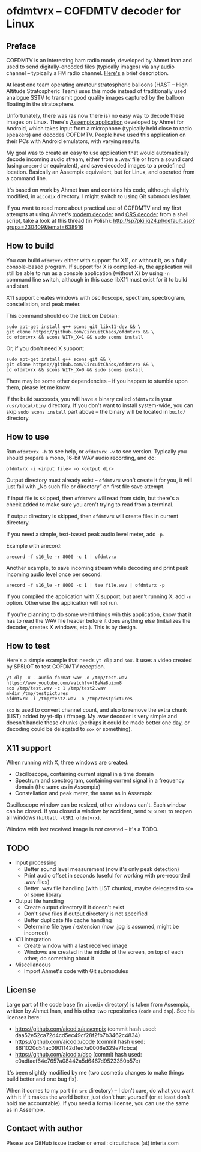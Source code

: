 # ofdmtvrx – COFDMTV decoder for Linux

## Preface

COFDMTV is an interesting ham radio mode, developed by Ahmet Inan and used to send digitally-encoded files (typically images) via any audio channel – typically a FM radio channel. [Here's](https://www.aicodix.de/cofdmtv/) a brief description.

At least one team operating amateur stratospheric balloons (HAST – High Altitude Stratospheric Team) uses this mode instead of traditionally used analogue SSTV to transmit good quality images captured by the balloon floating in the stratosphere.

Unfortunately, there was (as now there is) no easy way to decode these images on Linux. There's [Assempix application](https://github.com/aicodix/assempix) developed by Ahmet for Android, which takes input from a microphone (typically held close to radio speakers) and decodes COFDMTV. People have used this application on their PCs with Android emulators, with varying results.

My goal was to create an easy to use application that would automatically decode incoming audio stream, either from a .wav file or from a sound card (using `arecord` or equivalent), and save decoded images to a predefined location. Basically an Assempix equivalent, but for Linux, and operated from a command line.

It's based on work by Ahmet Inan and contains his code, although slightly modified, in `aicodix` directory. I might switch to using Git submodules later.

If you want to read more about practical use of COFDMTV and my first attempts at using Ahmet's [modem decoder](https://github.com/aicodix/modem) and [CRS decoder](https://github.com/aicodix/crs) from a shell script, take a look at this thread (in Polish): http://sp7pki.iq24.pl/default.asp?grupa=230409&temat=638916

## How to build

You can build `ofdmtvrx` either with support for X11, or without it, as a fully console-based program. If support for X is compiled-in, the application will still be able to run as a console application (without X) by using `-n` command line switch, although in this case libX11 must exist for it to build and start.

X11 support creates windows with oscilloscope, spectrum, spectrogram, constellation, and peak meter.

This command should do the trick on Debian:

```
sudo apt-get install g++ scons git libx11-dev && \
git clone https://github.com/CircuitChaos/ofdmtvrx && \
cd ofdmtvrx && scons WITH_X=1 && sudo scons install
```

Or, if you don't need X support:

```
sudo apt-get install g++ scons git && \
git clone https://github.com/CircuitChaos/ofdmtvrx && \
cd ofdmtvrx && scons WITH_X=0 && sudo scons install
```

There may be some other dependencies – if you happen to stumble upon them, please let me know.

If the build succeeds, you will have a binary called `ofdmtvrx` in your `/usr/local/bin/` directory. If you don't want to install system-wide, you can skip `sudo scons install` part above – the binary will be located in `build/` directory.

## How to use

Run `ofdmtvrx -h` to see help, or `ofdmtvrx -v` to see version. Typically you should prepare a mono, 16-bit WAV audio recording, and do:

`ofdmtvrx -i <input file> -o <output dir>`

Output directory must already exist – `ofdmtvrx` won't create it for you, it will just fail with „No such file or directory” on first file save attempt.

If input file is skipped, then `ofdmtvrx` will read from stdin, but there's a check added to make sure you aren't trying to read from a terminal.

If output directory is skipped, then `ofdmtvrx` will create files in current directory.

If you need a simple, text-based peak audio level meter, add `-p`.

Example with arecord:

`arecord -f s16_le -r 8000 -c 1 | ofdmtvrx`

Another example, to save incoming stream while decoding and print peak incoming audio level once per second:

`arecord -f s16_le -r 8000 -c 1 | tee file.wav | ofdmtvrx -p`

If you compiled the application with X support, but aren't running X, add `-n` option. Otherwise the application will not run.

If you're planning to do some weird things wih this application, know that it has to read the WAV file header before it does anything else (initializes the decoder, creates X windows, etc.). This is by design.

## How to test

Here's a simple example that needs `yt-dlp` and `sox`. It uses a video created by SP5LOT to test COFDMTV reception.

```
yt-dlp -x --audio-format wav -o /tmp/test.wav https://www.youtube.com/watch?v=f8aWa8uixn8
sox /tmp/test.wav -c 1 /tmp/test2.wav
mkdir /tmp/testpictures
ofdmtvrx -i /tmp/test2.wav -o /tmp/testpictures
```

`sox` is used to convert channel count, and also to remove the extra chunk (LIST) added by yt-dlp / ffmpeg. My .wav decoder is very simple and doesn't handle these chunks (perhaps it could be made better one day, or decoding could be delegated to `sox` or something).

## X11 support

When running with X, three windows are created:

* Oscilloscope, containing current signal in a time domain
* Spectrum and spectrogram, containing current signal in a frequency domain (the same as in Assempix)
* Constellation and peak meter, the same as in Assempix

Oscilloscope window can be resized, other windows can't. Each window can be closed. If you closed a window by accident, send `SIGUSR1` to reopen all windows (`killall -USR1 ofdmtvrx`).

Window with last received image is *not* created – it's a TODO.

## TODO

* Input processing
  * Better sound level measurement (now it's only peak detection)
  * Print audio offset in seconds (useful for working with pre-recorded .wav files)
  * Better .wav file handling (with LIST chunks), maybe delegated to `sox` or some library
* Output file handling
  * Create output directory if it doesn't exist
  * Don't save files if output directory is not specified
  * Better duplicate file cache handling
  * Determine file type / extension (now .jpg is assumed, might be incorrect)
* X11 integration
  * Create window with a last received image
  * Windows are created in the middle of the screen, on top of each other; do something about it
* Miscellaneous
  * Import Ahmet's code with Git submodules

## License

Large part of the code base (in `aicodix` directory) is taken from Assempix, written by Ahmet Inan, and his other two repositories (`code` and `dsp`). See his licenses here:

* https://github.com/aicodix/assempix (commit hash used: daa52e52ca72d4cd5ec49cf28f2fb7b3462c4834)
* https://github.com/aicodix/code (commit hash used: 86f1020d54ac0901142d1ed7a0006e329e71cbca)
* https://github.com/aicodix/dsp (commit hash used: c0adfaef64e7657a08442a5d6467d9523350b57e)

It's been slightly modified by me (two cosmetic changes to make things build better and one bug fix).

When it comes to my part (in `src` directory) – I don't care, do what you want with it if it makes the world better, just don't hurt yourself (or at least don't hold me accountable). If you need a formal license, you can use the same as in Assempix.

## Contact with author

Please use GitHub issue tracker or email: circuitchaos (at) interia.com
